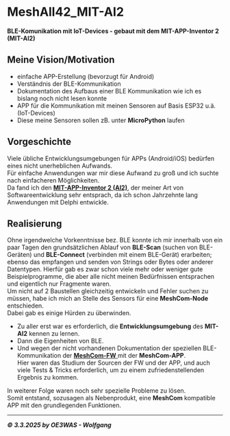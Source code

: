 # MeshAll42_MIT-AI2
**BLE-Komunikation mit IoT-Devices - gebaut mit dem MIT-APP-Inventor 2 (MIT-AI2)**

## Meine Vision/Motivation
* einfache APP-Erstellung (bevorzugt für Android)
* Verständnis der BLE-Kommunikation
* Dokumentation des Aufbaus einer BLE Kommunikation wie ich es bislang noch nicht lesen konnte
* APP für die Kommunikation mit meinen Sensoren auf Basis ESP32 u.ä. (IoT-Devices)
* Diese meine Sensoren sollen zB. unter **MicroPython** laufen

## Vorgeschichte
Viele übliche Entwicklungsumgebungen für APPs (Android/iOS) bedürfen eines nicht unerheblichen Aufwands.  
Für einfache Anwendungen war mir diese Aufwand zu groß und ich suchte nach einfacheren Möglichkeiten.  
Da fand ich den [**MIT-APP-Inventor 2 (AI2)**](https://appinventor.mit.edu/),
der meiner Art von Softwareentwicklung sehr entsprach, da ich schon Jahrzehnte lang Anwendungen mit Delphi entwickle.  


## Realisierung
Ohne irgendwelche Vorkenntnisse bez. BLE konnte ich mir innerhalb von ein paar Tagen den grundsätzlichen Ablauf
von **BLE-Scan** (suchen von BLE-Geräten) und **BLE-Connect** (verbinden mit einem BLE-Gerät) erarbeiten;
ebenso das empfangen und senden von Strings oder Bytes oder anderer Datentypen. Hierfür gab es zwar schon viele
mehr oder weniger gute Beispielprogramme, die aber alle nicht meinen Bedürfnissen entsprachen und eigentlich nur Fragmente waren.  
Um nicht auf 2 Baustellen gleichzeitig entwickeln und Fehler suchen zu müssen, habe ich mich an Stelle des Sensors
für eine **MeshCom-Node** entschieden.  
Dabei gab es einige Hürden zu überwinden.  
* Zu aller erst war es erforderlich, die **Entwicklungsumgebung** des **MIT-AI2** kennen zu lernen.
* Dann die Eigenheiten von BLE.
* Und wegen der nicht vorhandenen Dokumentation der speziellen BLE-Kommunikation der
[**MeshCom-FW**  ](https://github.com/icssw-org/MeshCom-Firmware  ) mit der **MeshCom-APP**.  
Hier waren das Studium der Sourcen der FW und der APP, und auch viele Tests & Tricks erforderlich,
um zu einem zufriedenstellenden Ergebnis zu kommen.  

In weiterer Folge waren noch sehr spezielle Probleme zu lösen.  
Somit entstand, sozusagen als Nebenprodukt, eine **MeshCom** kompatible APP mit den grundlegenden Funktionen.  

___
***:copyright: 3.3.2025 by OE3WAS - Wolfgang***
